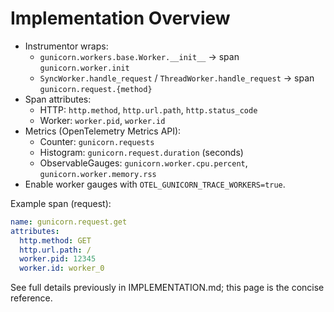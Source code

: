 # Implementation Overview

- Instrumentor wraps:
  - `gunicorn.workers.base.Worker.__init__` → span `gunicorn.worker.init`
  - `SyncWorker.handle_request` / `ThreadWorker.handle_request` → span `gunicorn.request.{method}`
- Span attributes:
  - HTTP: `http.method`, `http.url.path`, `http.status_code`
  - Worker: `worker.pid`, `worker.id`
- Metrics (OpenTelemetry Metrics API):
  - Counter: `gunicorn.requests`
  - Histogram: `gunicorn.request.duration` (seconds)
  - ObservableGauges: `gunicorn.worker.cpu.percent`, `gunicorn.worker.memory.rss`
- Enable worker gauges with `OTEL_GUNICORN_TRACE_WORKERS=true`.

Example span (request):

```yaml
name: gunicorn.request.get
attributes:
  http.method: GET
  http.url.path: /
  worker.pid: 12345
  worker.id: worker_0
```

See full details previously in IMPLEMENTATION.md; this page is the concise reference.
